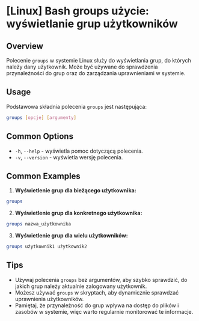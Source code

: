 # [Linux] Bash groups użycie: wyświetlanie grup użytkowników

## Overview
Polecenie `groups` w systemie Linux służy do wyświetlania grup, do których należy dany użytkownik. Może być używane do sprawdzenia przynależności do grup oraz do zarządzania uprawnieniami w systemie.

## Usage
Podstawowa składnia polecenia `groups` jest następująca:

```bash
groups [opcje] [argumenty]
```

## Common Options
- `-h`, `--help` - wyświetla pomoc dotyczącą polecenia.
- `-v`, `--version` - wyświetla wersję polecenia.

## Common Examples
1. **Wyświetlenie grup dla bieżącego użytkownika:**

```bash
groups
```

2. **Wyświetlenie grup dla konkretnego użytkownika:**

```bash
groups nazwa_użytkownika
```

3. **Wyświetlenie grup dla wielu użytkowników:**

```bash
groups użytkownik1 użytkownik2
```

## Tips
- Używaj polecenia `groups` bez argumentów, aby szybko sprawdzić, do jakich grup należy aktualnie zalogowany użytkownik.
- Możesz używać `groups` w skryptach, aby dynamicznie sprawdzać uprawnienia użytkowników.
- Pamiętaj, że przynależność do grup wpływa na dostęp do plików i zasobów w systemie, więc warto regularnie monitorować te informacje.